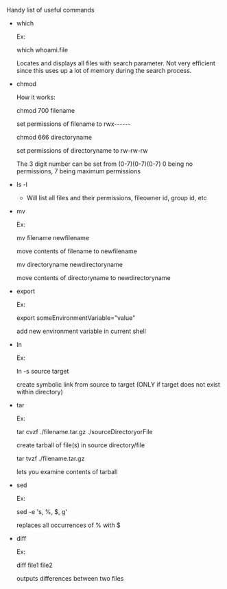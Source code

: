 Handy list of useful commands

- which
	
	Ex:
	
	which whoami.file

	Locates and displays all files with search parameter. Not very efficient
	since this uses up a lot of memory during the search process.

- chmod
	
	How it works:

	chmod 700 filename
	
	set permissions of filename to rwx------

	chmod 666 directoryname

	set permissions of directoryname to rw-rw-rw

	The 3 digit number can be set from (0-7)(0-7)(0-7)
	0 being no permissions, 7 being maximum permissions

- ls -l

	- Will list all files and their permissions, fileowner id, group id, etc

- mv

	Ex:

	mv filename newfilename
	
	move contents of filename to newfilename

	mv directoryname newdirectoryname

	move contents of directoryname to newdirectoryname

- export

	Ex:

	export someEnvironmentVariable="value"

	add new environment variable in current shell

- ln

	Ex:

	ln -s source target

	create symbolic link from source to target (ONLY if target does not exist within directory)

- tar
	
	Ex:

	tar cvzf ./filename.tar.gz ./sourceDirectoryorFile

	create tarball of file(s) in source directory/file

	tar tvzf ./filename.tar.gz

	lets you examine contents of tarball

- sed

	Ex:

	sed -e 's, %, $, g'

	replaces all occurrences of % with $

- diff
	
	Ex:

	diff file1 file2

	outputs differences between two files

